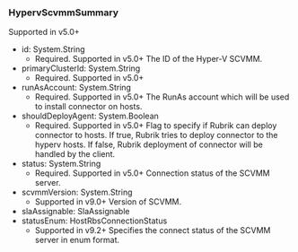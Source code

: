 ### HypervScvmmSummary
Supported in v5.0+

- id: System.String
  - Required. Supported in v5.0+
The ID of the Hyper-V SCVMM.
- primaryClusterId: System.String
  - Required. Supported in v5.0+
- runAsAccount: System.String
  - Required. Supported in v5.0+
The RunAs account which will be used to install connector on hosts.
- shouldDeployAgent: System.Boolean
  - Required. Supported in v5.0+
Flag to specify if Rubrik can deploy connector to hosts. If true, Rubrik tries to deploy connector to the hyperv hosts. If false, Rubrik deployment of connector will be handled by the client.
- status: System.String
  - Required. Supported in v5.0+
Connection status of the SCVMM server.
- scvmmVersion: System.String
  - Supported in v9.0+
Version of SCVMM.
- slaAssignable: SlaAssignable
- statusEnum: HostRbsConnectionStatus
  - Supported in v9.2+
Specifies the connect status of the SCVMM server in enum format.
